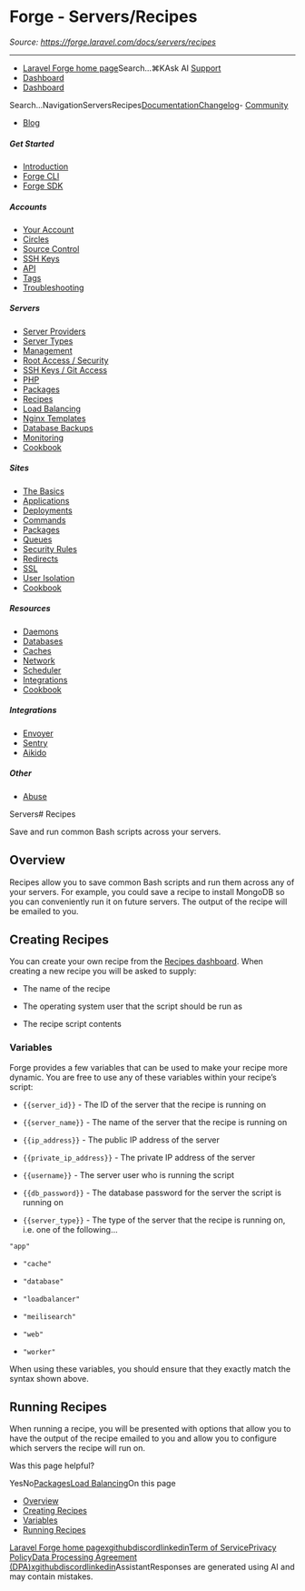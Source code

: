 # Forge - Servers/Recipes

*Source: https://forge.laravel.com/docs/servers/recipes*

---

- [Laravel Forge home page](https://forge.laravel.com)Search...⌘KAsk AI
[Support](/cdn-cgi/l/email-protection#33555c415456735f52415245565f1d505c5e)
- [Dashboard](https://forge.laravel.com)
- [Dashboard](https://forge.laravel.com)

Search...NavigationServersRecipes[Documentation](/docs/introduction)[Changelog](/docs/changelog/changelog)- [Community](https://discord.com/invite/laravel)
- [Blog](https://blog.laravel.com/forge)
##### Get Started

- [Introduction](/docs/introduction)
- [Forge CLI](/docs/cli)
- [Forge SDK](/docs/sdk)

##### Accounts

- [Your Account](/docs/accounts/your-account)
- [Circles](/docs/accounts/circles)
- [Source Control](/docs/accounts/source-control)
- [SSH Keys](/docs/accounts/ssh)
- [API](/docs/accounts/api)
- [Tags](/docs/accounts/tags)
- [Troubleshooting](/docs/accounts/cookbook)

##### Servers

- [Server Providers](/docs/servers/providers)
- [Server Types](/docs/servers/types)
- [Management](/docs/servers/management)
- [Root Access / Security](/docs/servers/provisioning-process)
- [SSH Keys / Git Access](/docs/servers/ssh)
- [PHP](/docs/servers/php)
- [Packages](/docs/servers/packages)
- [Recipes](/docs/servers/recipes)
- [Load Balancing](/docs/servers/load-balancing)
- [Nginx Templates](/docs/servers/nginx-templates)
- [Database Backups](/docs/servers/backups)
- [Monitoring](/docs/servers/monitoring)
- [Cookbook](/docs/servers/cookbook)

##### Sites

- [The Basics](/docs/sites/the-basics)
- [Applications](/docs/sites/applications)
- [Deployments](/docs/sites/deployments)
- [Commands](/docs/sites/commands)
- [Packages](/docs/sites/packages)
- [Queues](/docs/sites/queues)
- [Security Rules](/docs/sites/security-rules)
- [Redirects](/docs/sites/redirects)
- [SSL](/docs/sites/ssl)
- [User Isolation](/docs/sites/user-isolation)
- [Cookbook](/docs/sites/cookbook)

##### Resources

- [Daemons](/docs/resources/daemons)
- [Databases](/docs/resources/databases)
- [Caches](/docs/resources/caches)
- [Network](/docs/resources/network)
- [Scheduler](/docs/resources/scheduler)
- [Integrations](/docs/resources/integrations)
- [Cookbook](/docs/resources/cookbook)

##### Integrations

- [Envoyer](/docs/integrations/envoyer)
- [Sentry](/docs/integrations/sentry)
- [Aikido](/docs/integrations/aikido)

##### Other

- [Abuse](/docs/abuse)

Servers# Recipes

Save and run common Bash scripts across your servers.

## [​](#overview)Overview

Recipes allow you to save common Bash scripts and run them across any of your servers. For example, you could save a recipe to install MongoDB so you can conveniently run it on future servers. The output of the recipe will be emailed to you.

## [​](#creating-recipes)Creating Recipes

You can create your own recipe from the [Recipes dashboard](https://forge.laravel.com/recipes). When creating a new recipe you will be asked to supply:

- The name of the recipe

- The operating system user that the script should be run as

- The recipe script contents

### [​](#variables)Variables

Forge provides a few variables that can be used to make your recipe more dynamic. You are free to use any of these variables within your recipe’s script:

- `{{server_id}}` - The ID of the server that the recipe is running on

- `{{server_name}}` - The name of the server that the recipe is running on

- `{{ip_address}}` - The public IP address of the server

- `{{private_ip_address}}` - The private IP address of the server

- `{{username}}` - The server user who is running the script

- `{{db_password}}` - The database password for the server the script is running on

- `{{server_type}}` - The type of the server that the recipe is running on, i.e. one of the following…

`"app"`

- `"cache"`

- `"database"`

- `"loadbalancer"`

- `"meilisearch"`

- `"web"`

- `"worker"`

When using these variables, you should ensure that they exactly match the syntax shown above.

## [​](#running-recipes)Running Recipes

When running a recipe, you will be presented with options that allow you to have the output of the recipe emailed to you and allow you to configure which servers the recipe will run on.

Was this page helpful?

YesNo[Packages](/docs/servers/packages)[Load Balancing](/docs/servers/load-balancing)On this page
- [Overview](#overview)
- [Creating Recipes](#creating-recipes)
- [Variables](#variables)
- [Running Recipes](#running-recipes)

[Laravel Forge home page](https://forge.laravel.com)[x](https://x.com/laravelphp)[github](https://github.com/laravel)[discord](https://discord.com/invite/laravel)[linkedin](https://linkedin.com/company/laravel)[Term of Service](https://forge.laravel.com/terms-of-service)[Privacy Policy](https://forge.laravel.com/privacy-policy)[Data Processing Agreement (DPA)](https://forge.laravel.com/data-processing-agreement)[x](https://x.com/laravelphp)[github](https://github.com/laravel)[discord](https://discord.com/invite/laravel)[linkedin](https://linkedin.com/company/laravel)AssistantResponses are generated using AI and may contain mistakes.